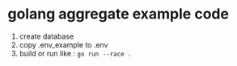 # golang aggregate example code

1. create database
1. copy .env_example to .env
1. build or run like : `go run --race .`
